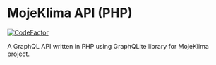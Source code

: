 # MojeKlima API (PHP)

[![CodeFactor](https://www.codefactor.io/repository/github/ramofx/mojeklima-api-php/badge/master)](https://www.codefactor.io/repository/github/ramofx/mojeklima-api-php/overview/master)

A GraphQL API written in PHP using GraphQLite library for MojeKlima project.
